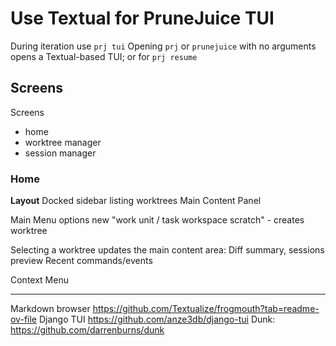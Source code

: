 # Use Textual for PruneJuice TUI

During iteration use `prj tui`
Opening `prj` or `prunejuice` with no arguments opens a Textual-based TUI; or for `prj resume`


## Screens

Screens
- home
- worktree manager
- session manager

### Home

**Layout**
Docked sidebar listing worktrees
Main Content Panel 

Main Menu options
new "work unit / task workspace scratch" - creates worktree



Selecting a worktree updates the main content area:
Diff summary, sessions preview
Recent commands/events

Context Menu

---
Markdown browser https://github.com/Textualize/frogmouth?tab=readme-ov-file
Django TUI https://github.com/anze3db/django-tui
Dunk: https://github.com/darrenburns/dunk
